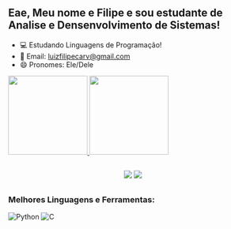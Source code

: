 ## Eae, Meu nome e Filipe e sou estudante de Analise e Densenvolvimento de Sistemas!

- 💻 Estudando Linguagens de Programação!
- 📧 Email: luizfilipecarv@gmail.com
- 😄 Pronomes: Ele/Dele

<div align="left">
  <a href="https://github.com/filipecarv">
  <img height="160em" src="https://github-readme-stats.vercel.app/api?username=filipecarv&show_icons=true&theme=dark&include_all_commits=true&count_private=true"/>
  <img height="160em" src="https://github-readme-stats.vercel.app/api/top-langs/?username=filipecarv&layout=compact&langs_count=7&theme=dark&exclude_repo=github-readme-stats,simple-HigherHRNet-analysis"/>

</div>

##
  
<div align="center">
  <a href="https://www.instagram.com/filipe_carvalho16" target="_blank"><img src="https://img.shields.io/badge/Instagram-E4405F?style=for-the-badge&logo=instagram&logoColor=white" target="_blank"></a>
  <a href="https://www.linkedin.com/in/filipe-carvalho-pereira" target="_blank"><img src="https://img.shields.io/badge/-LinkedIn-%230077B5?style=for-the-badge&logo=linkedin&logoColor=white" target="_blank"></a> 

</div>
  
##
### Melhores Linguagens e Ferramentas:
![Python](https://img.shields.io/badge/Python-3776ab?style=for-the-badge&logo=python&logoColor=white)
![C](https://img.shields.io/badge/C-00599C?style=for-the-badge&logo=c&logoColor=white)
